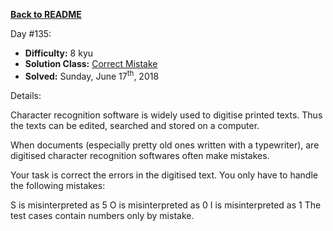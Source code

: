 ﻿<a href=https://github.com/hlais/Kata---a---Day><b>Back to README</b><a>

Day #135: 

* <b>Difficulty:</b> 8 kyu
* <b>Solution Class:</b> [Correct Mistake](Growth%20of%20a%20Population.cs)
* <b>Solved:</b> Sunday, June 17<sup>th</sup>, 2018

Details:

Character recognition software is widely used to digitise printed texts. Thus the texts can be edited, searched and stored on a computer.

When documents (especially pretty old ones written with a typewriter), are digitised character recognition softwares often make mistakes.

Your task is correct the errors in the digitised text. You only have to handle the following mistakes:

S is misinterpreted as 5
O is misinterpreted as 0
I is misinterpreted as 1
The test cases contain numbers only by mistake.
